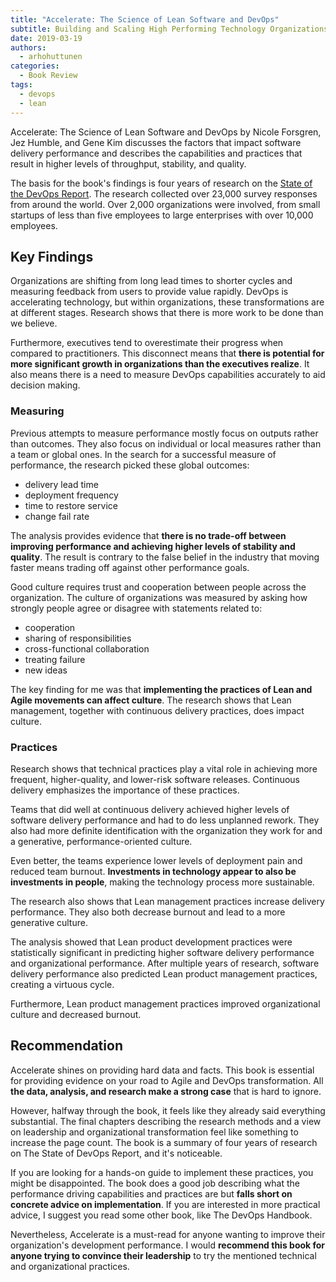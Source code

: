 ```yaml
---
title: "Accelerate: The Science of Lean Software and DevOps"
subtitle: Building and Scaling High Performing Technology Organizations
date: 2019-03-19
authors:
  - arhohuttunen
categories:
  - Book Review
tags:
  - devops
  - lean
---
```


Accelerate: The Science of Lean Software and DevOps by Nicole Forsgren, Jez Humble, and Gene Kim discusses the factors that impact software delivery performance and describes the capabilities and practices that result in higher levels of throughput, stability, and quality.

The basis for the book's findings is four years of research on the [State of the DevOps Report](https://puppet.com/resources/whitepaper/state-of-devops-report). The research collected over 23,000 survey responses from around the world. Over 2,000 organizations were involved, from small startups of less than five employees to large enterprises with over 10,000 employees.

## Key Findings

Organizations are shifting from long lead times to shorter cycles and measuring feedback from users to provide value rapidly. DevOps is accelerating technology, but within organizations, these transformations are at different stages. Research shows that there is more work to be done than we believe.

Furthermore, executives tend to overestimate their progress when compared to practitioners. This disconnect means that **there is potential for more significant growth in organizations than the executives realize**. It also means there is a need to measure DevOps capabilities accurately to aid decision making.

### Measuring

Previous attempts to measure performance mostly focus on outputs rather than outcomes. They also focus on individual or local measures rather than a team or global ones. In the search for a successful measure of performance, the research picked these global outcomes:

- delivery lead time
- deployment frequency
- time to restore service
- change fail rate

The analysis provides evidence that **there is no trade-off between improving performance and achieving higher levels of stability and quality**. The result is contrary to the false belief in the industry that moving faster means trading off against other performance goals.

Good culture requires trust and cooperation between people across the organization. The culture of organizations was measured by asking how strongly people agree or disagree with statements related to:

- cooperation
- sharing of responsibilities
- cross-functional collaboration
- treating failure
- new ideas

The key finding for me was that **implementing the practices of Lean and Agile movements can affect culture**. The research shows that Lean management, together with continuous delivery practices, does impact culture.

### Practices

Research shows that technical practices play a vital role in achieving more frequent, higher-quality, and lower-risk software releases. Continuous delivery emphasizes the importance of these practices.

Teams that did well at continuous delivery achieved higher levels of software delivery performance and had to do less unplanned rework. They also had more definite identification with the organization they work for and a generative, performance-oriented culture.

Even better, the teams experience lower levels of deployment pain and reduced team burnout. **Investments in technology appear to also be investments in people**, making the technology process more sustainable.

The research also shows that Lean management practices increase delivery performance. They also both decrease burnout and lead to a more generative culture.

The analysis showed that Lean product development practices were statistically significant in predicting higher software delivery performance and organizational performance. After multiple years of research, software delivery performance also predicted Lean product management practices, creating a virtuous cycle.

Furthermore, Lean product management practices improved organizational culture and decreased burnout.

## Recommendation

Accelerate shines on providing hard data and facts. This book is essential for providing evidence on your road to Agile and DevOps transformation. All **the data, analysis, and research make a strong case** that is hard to ignore.

However, halfway through the book, it feels like they already said everything substantial. The final chapters describing the research methods and a view on leadership and organizational transformation feel like something to increase the page count. The book is a summary of four years of research on The State of DevOps Report, and it's noticeable.

If you are looking for a hands-on guide to implement these practices, you might be disappointed. The book does a good job describing what the performance driving capabilities and practices are but **falls short on concrete advice on implementation**. If you are interested in more practical advice, I suggest you read some other book, like The DevOps Handbook.

Nevertheless, Accelerate is a must-read for anyone wanting to improve their organization's development performance. I would **recommend this book for anyone trying to convince their leadership** to try the mentioned technical and organizational practices.
